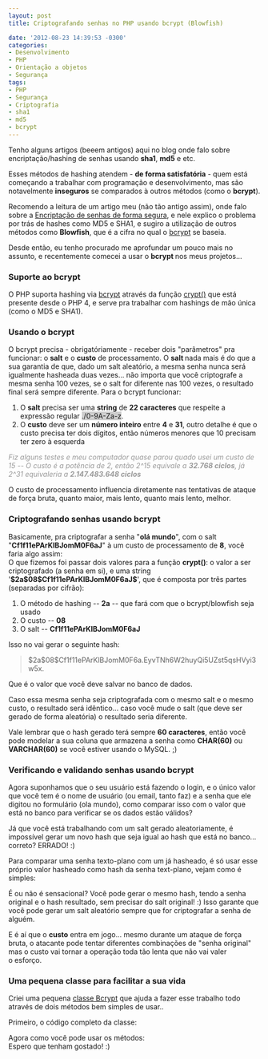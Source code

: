 ```yaml
---
layout: post
title: Criptografando senhas no PHP usando bcrypt (Blowfish)

date: '2012-08-23 14:39:53 -0300'
categories:
- Desenvolvimento
- PHP
- Orientação a objetos
- Segurança
tags:
- PHP
- Segurança
- Criptografia
- sha1
- md5
- bcrypt
---
```

Tenho alguns artigos (beeem antigos) aqui no blog onde falo sobre encriptação/hashing de senhas usando <strong>sha1</strong>, <strong>md5</strong> e etc.

Esses métodos de hashing atendem - <strong>de forma satisfatória</strong> - quem está começando a trabalhar com programação e desenvolvimento, mas são notavelmente <strong>inseguros</strong> se comparados à outros métodos (como o <strong>bcrypt</strong>).

Recomendo a leitura de um artigo meu (não tão antigo assim), onde falo sobre a <a title="Encriptando senhas de forma segura" href="/encriptando-senhas-de-forma-segura">Encriptação de senhas de forma segura</a>, e nele explico o problema por trás de hashes como MD5 e SHA1, e sugiro a utilização de outros métodos como <strong>Blowfish</strong>, que é a cifra no qual o <a href="http://en.wikipedia.org/wiki/Bcrypt">bcrypt</a> se baseia.

Desde então, eu tenho procurado me aprofundar um pouco mais no assunto, e recentemente comecei a usar o <strong>bcrypt </strong>nos meus projetos...

<h3>Suporte ao bcrypt</h3>
O PHP suporta hashing via <a href="http://en.wikipedia.org/wiki/Bcrypt">bcrypt</a> através da função <a href="http://php.net/manual/function.crypt.php">crypt()</a> que está presente desde o PHP 4, e serve pra trabalhar com hashings de mão única (como o MD5 e SHA1).

<h3>Usando o bcrypt</h3>
O bcrypt precisa - obrigatóriamente - receber dois "parâmetros" pra funcionar: o <strong>salt</strong> e o <strong>custo</strong> de processamento. O <strong>salt </strong>nada mais é do que a sua garantia de que, dado um salt aleatório, a mesma senha nunca será igualmente hasheada duas vezes... não importa que você criptografe a mesma senha 100 vezes, se o salt for diferente nas 100 vezes, o resultado final será sempre diferente. Para o bcrypt funcionar:

<ol>
<li>O <strong>salt</strong> precisa ser uma <strong>string</strong> de <strong>22 caracteres</strong> que respeite a expressão regular <span style="background: #CECECE;">./0-9A-Za-z</span>.</li>
<li>O <strong>custo</strong> deve ser um <strong>número inteiro</strong> entre <strong>4</strong> e <strong>31</strong>, outro detalhe é que o custo precisa ter dois dígitos, então números menores que 10 precisam ter zero à esquerda</li>
</ol>
<span style="color: #999999;"><em>Fiz alguns testes e meu computador quase parou quado usei um custo de 15 -- O custo é a potência de 2, então 2^15 equivale a <strong>32.768 ciclos</strong>, já 2^31 equivaleria a <strong>2.147.483.648 ciclos</strong></em></span>

O custo de processamento influencia diretamente nas tentativas de ataque de força bruta, quanto maior, mais lento, quanto mais lento, melhor.

<h3>Criptografando senhas usando bcrypt</h3>
Basicamente, pra criptografar a senha "<strong>olá mundo</strong>", com o salt "<strong>Cf1f11ePArKlBJomM0F6aJ</strong>" à um custo de processamento de <strong>8</strong>, você faria algo assim:

<div data-gist-id="3438858" data-gist-show-loading="false"></div>
O que fizemos foi passar dois valores para a função <strong>crypt()</strong>: o valor a ser criptografado (a senha em si), e uma string '<strong>$2a$08$Cf1f11ePArKlBJomM0F6aJ$</strong>', que é composta por três partes (separadas por cifrão):

<ol>
<li>O método de hashing -- <strong>2a</strong> -- que fará com que o bcrypt/blowfish seja usado</li>
<li>O custo -- <strong>08</strong></li>
<li>O salt -- <strong>Cf1f11ePArKlBJomM0F6aJ</strong></li>
</ol>
Isso no vai gerar o seguinte hash:

<blockquote>$2a$08$Cf1f11ePArKlBJomM0F6a.EyvTNh6W2huyQi5UZst5qsHVyi3w5x.
</blockquote>
Que é o valor que você deve salvar no banco de dados.

Caso essa mesma senha seja criptografada com o mesmo salt e o mesmo custo, o resultado será idêntico... caso você mude o salt (que deve ser gerado de forma aleatória) o resultado seria diferente.

Vale lembrar que o hash gerado terá sempre <strong>60 caracteres</strong>, então você pode modelar a sua coluna que armazena a senha como <strong>CHAR(60)</strong> ou <strong>VARCHAR(60)</strong> se você estiver usando o MySQL. ;)

<h3>Verificando e validando senhas usando bcrypt</h3>
Agora suponhamos que o seu usuário está fazendo o login, e o único valor que você tem é o nome de usuário (ou email, tanto faz) e a senha que ele digitou no formulário (ola mundo), como comparar isso com o valor que está no banco para verificar se os dados estão válidos?

Já que você está trabalhando com um salt gerado aleatoriamente, é impossível gerar um novo hash que seja igual ao hash que está no banco... correto? ERRADO! :)

Para comparar uma senha texto-plano com um já hasheado, é só usar esse próprio valor hasheado como hash da senha text-plano, vejam como é simples:

<div data-gist-id="3439074" data-gist-show-loading="false"></div>
É ou não é sensacional? Você pode gerar o mesmo hash, tendo a senha original e o hash resultado, sem precisar do salt original! :) Isso garante que você pode gerar um salt aleatório sempre que for criptografar a senha de alguém.

E é aí que o <strong>custo</strong> entra em jogo... mesmo durante um ataque de força bruta, o atacante pode tentar diferentes combinações de "senha original" mas o custo vai tornar a operação toda tão lenta que não vai valer o esforço.

<h3>Uma pequena classe para facilitar a sua vida</h3>
Criei uma pequena <a href="https://gist.github.com/3438461">classe Bcrypt</a> que ajuda a fazer esse trabalho todo através de dois métodos bem simples de usar..

Primeiro, o código completo da classe:

<div data-gist-id="3438461" data-gist-show-loading="false"></div>
Agora como você pode usar os métodos:

<div data-gist-id="3439186" data-gist-show-loading="false"></div>
Espero que tenham gostado! :)

